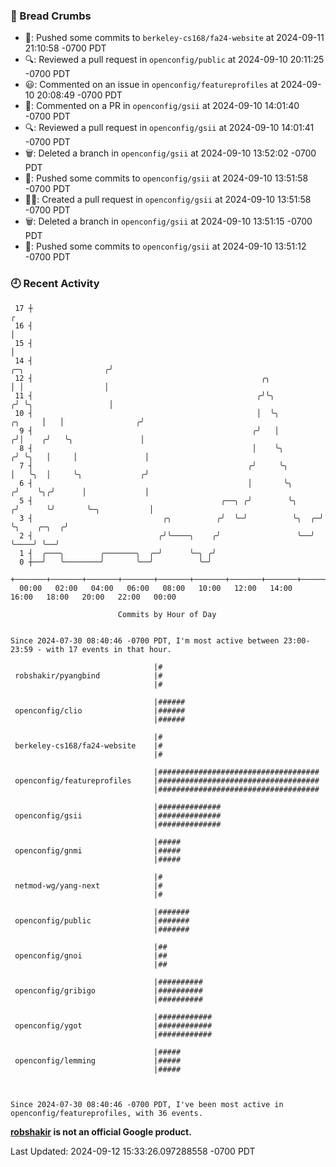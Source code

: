 ### 🍞 Bread Crumbs

 * 🚢: Pushed some commits to `berkeley-cs168/fa24-website` at 2024-09-11 21:10:58 -0700 PDT
 * 🔍: Reviewed a pull request in  `openconfig/public` at 2024-09-10 20:11:25 -0700 PDT
 * 😃: Commented on an issue in `openconfig/featureprofiles` at 2024-09-10 20:08:49 -0700 PDT
 * 💬: Commented on a PR in  `openconfig/gsii` at 2024-09-10 14:01:40 -0700 PDT
 * 🔍: Reviewed a pull request in  `openconfig/gsii` at 2024-09-10 14:01:41 -0700 PDT
 * 🗑: Deleted a branch in `openconfig/gsii` at 2024-09-10 13:52:02 -0700 PDT
 * 🚢: Pushed some commits to `openconfig/gsii` at 2024-09-10 13:51:58 -0700 PDT
 * ✍🏼: Created a pull request in `openconfig/gsii` at 2024-09-10 13:51:58 -0700 PDT
 * 🗑: Deleted a branch in `openconfig/gsii` at 2024-09-10 13:51:15 -0700 PDT
 * 🚢: Pushed some commits to `openconfig/gsii` at 2024-09-10 13:51:12 -0700 PDT

### 🕘 Recent Activity
```
 17 ┼                                                                                                  ╭
 16 ┤                                                                                                  │
 15 ┤                                                                                                  │
 14 ┤                                                                            ╭─╮                  ╭╯
 12 ┤                                                   ╭╮                       │ │                  │
 11 ┤                                                  ╭╯╰╮                     ╭╯ ╰╮                 │
 10 ┤                                                  │  ╰╮             ╭╮     │   │                ╭╯
  9 ┤                                                 ╭╯   │            ╭╯│    ╭╯   ╰╮               │
  8 ┤                                                 │    ╰╮          ╭╯ ╰╮   │     │               │
  7 ┤                                                ╭╯     ╰╮         │   ╰╮  │     ╰╮             ╭╯
  6 ┤                                                │       ╰╮       ╭╯    ╰╮╭╯      │             │
  5 ┤                                          ╭──╮ ╭╯        ╰╮     ╭╯      ╰╯       ╰─╮           │
  3 ┤                             ╭╮          ╭╯  ╰─╯          ╰╮  ╭─╯                  ╰╮    ╭─╮  ╭╯
  2 ┤                            ╭╯╰────╮    ╭╯                 ╰──╯                     ╰────╯ ╰──╯
  1 ┤  ╭───╮        ╭───────╮  ╭─╯      ╰─╮ ╭╯
  0 ┼──╯   ╰────────╯       ╰──╯          ╰─╯
    +───────+───────+───────+───────+───────+───────+───────+───────+───────+───────+───────+───────+────
  00:00   02:00   04:00   06:00   08:00   10:00   12:00   14:00   16:00   18:00   20:00   22:00   00:00   

						Commits by Hour of Day


Since 2024-07-30 08:40:46 -0700 PDT, I'm most active between 23:00-23:59 - with 17 events in that hour.

```



```
                                |#
 robshakir/pyangbind            |#
                                |#

                                |######
 openconfig/clio                |######
                                |######

                                |#
 berkeley-cs168/fa24-website    |#
                                |#

                                |####################################
 openconfig/featureprofiles     |####################################
                                |####################################

                                |##############
 openconfig/gsii                |##############
                                |##############

                                |#####
 openconfig/gnmi                |#####
                                |#####

                                |#
 netmod-wg/yang-next            |#
                                |#

                                |#######
 openconfig/public              |#######
                                |#######

                                |##
 openconfig/gnoi                |##
                                |##

                                |##########
 openconfig/gribigo             |##########
                                |##########

                                |############
 openconfig/ygot                |############
                                |############

                                |#####
 openconfig/lemming             |#####
                                |#####



Since 2024-07-30 08:40:46 -0700 PDT, I've been most active in openconfig/featureprofiles, with 36 events.

```
**[robshakir](mailto:robjs@google.com) is not an official Google product.**  


Last Updated: 2024-09-12 15:33:26.097288558 -0700 PDT
